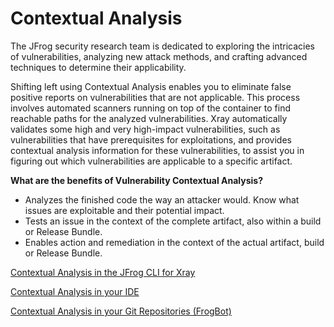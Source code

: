 # Contextual Analysis

The JFrog security research team is dedicated to exploring the intricacies of vulnerabilities, analyzing new attack methods, and crafting advanced techniques to determine their applicability.

Shifting left using Contextual Analysis enables you to eliminate false positive reports on vulnerabilities that are not applicable. This process involves automated scanners running on top of the container to find reachable paths for the analyzed vulnerabilities. Xray automatically validates some high and very high-impact vulnerabilities, such as vulnerabilities that have prerequisites for exploitations, and provides contextual analysis information for these vulnerabilities, to assist you in figuring out which vulnerabilities are applicable to a specific artifact.

**What are the benefits of Vulnerability Contextual Analysis?**

* Analyzes the finished code the way an attacker would. Know what issues are exploitable and their potential impact.
* Tests an issue in the context of the complete artifact, also within a build or Release Bundle.
* Enables action and remediation in the context of the actual artifact, build or Release Bundle.

[Contextual Analysis in the JFrog CLI for Xray](../../jfrog-cli/cli-for-jfrog-security/)

[Contextual Analysis in your IDE](../../ide/)

[Contextual Analysis in your Git Repositories (FrogBot)](../../frogbot/)

